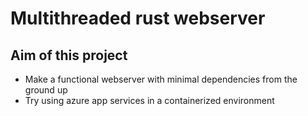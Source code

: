 # Multithreaded rust webserver

## Aim of this project

- Make a functional webserver with minimal dependencies from the ground up
- Try using azure app services in a containerized environment